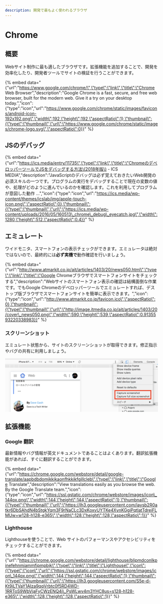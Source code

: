 ```yaml
---
description: 開発で最もよく使われるブラウザ
---
```


# Chrome

## 概要

Webサイト制作に最も適したブラウザです。拡張機能を追加することで、開発を効率化したり、開発者ツールでサイトの検証を行うことができます。

{% embed data="{\"url\":\"https://www.google.com/chrome/\",\"type\":\"link\",\"title\":\"Chrome Web Browser\",\"description\":\"Google Chrome is a fast, secure, and free web browser, built for the modern web. Give it a try on your desktop today.\",\"icon\":{\"type\":\"icon\",\"url\":\"https://www.google.com/chrome/static/images/favicons/android-icon-192x192.png\",\"width\":192,\"height\":192,\"aspectRatio\":1},\"thumbnail\":{\"type\":\"thumbnail\",\"url\":\"https://www.google.com/chrome/static/images/chrome-logo.svg\",\"aspectRatio\":0}}" %}

## JSのデバッグ

{% embed data="{\"url\":\"https://ics.media/entry/11735\",\"type\":\"link\",\"title\":\"ChromeのデベロッパーツールでJSをデバッグする方法\(2018年版\) - ICS MEDIA\",\"description\":\"JavaScriptのデバッグは必ず覚えておきたいWeb開発の必須スキルの一つです。プログラムの実行をデバッグすることで現在の変数の値や、処理がどのように進んでいるのかを確認します。これを利用してプログラムが意図した動作 …\",\"icon\":{\"type\":\"icon\",\"url\":\"https://ics.media/wp-content/themes/icslab/img/apple-touch-icon.png\",\"aspectRatio\":0},\"thumbnail\":{\"type\":\"thumbnail\",\"url\":\"https://ics.media/wp-content/uploads/2016/05/160513\_chrome\_debug\_eyecatch.jpg\",\"width\":1280,\"height\":512,\"aspectRatio\":0.4}}" %}

## エミュレート

ワイドモニタ、スマートフォンの表示チェックができます。エミュレータは絶対ではないので、最終的には**必ず実機で**動作確認を行いましょう。

{% embed data="{\"url\":\"http://www.atmarkit.co.jp/ait/articles/1403/20/news050.html\",\"type\":\"link\",\"title\":\"Google Chromeブラウザでスマートフォンサイトをチェックする\",\"description\":\"Webサイトのスマートフォン表示の確認は結構面倒な作業です。でもGoogle Chromeのデベロッパーツールでエミュレートすれば、デストップ版ブラウザでスマートフォンサイトを簡単に表示できます。\",\"icon\":{\"type\":\"icon\",\"url\":\"http://www.atmarkit.co.jp/favicon.ico\",\"aspectRatio\":0},\"thumbnail\":{\"type\":\"thumbnail\",\"url\":\"http://image.itmedia.co.jp/ait/articles/1403/20/cover\_news050.png\",\"width\":590,\"height\":539,\"aspectRatio\":0.9135593220338983}}" %}

### スクリーンショット

エミュレート状態から、サイトのスクリーンショットが取得できます。修正指示やバグの共有に利用しましょう。

![](../../.gitbook/assets/sukurnshotto-2018-07-26-120650.png)

## 拡張機能

### Google 翻訳

最新情報やバグ情報が英文ドキュメントであることはよくあります。翻訳拡張機能があれば、すぐに翻訳することができます。

{% embed data="{\"url\":\"https://chrome.google.com/webstore/detail/google-translate/aapbdbdomjkkjkaonfhkkikfgjllcleb\",\"type\":\"link\",\"title\":\"Google Translate\",\"description\":\"View translations easily as you browse the web. By the Google Translate team.\",\"icon\":{\"type\":\"icon\",\"url\":\"https://ssl.gstatic.com/chrome/webstore/images/icon\_144px.png\",\"width\":144,\"height\":144,\"aspectRatio\":1},\"thumbnail\":{\"type\":\"thumbnail\",\"url\":\"https://lh3.googleusercontent.com/iaysb2R0atkr6DbSAhdN4bStgkYqm3F9rNaCLc3DxKoxvUYTKe4XynKGgiPqtlatTdreiFLMUw=w128-h128-e365\",\"width\":128,\"height\":128,\"aspectRatio\":1}}" %}

### Lighthouse

Lighthouseを使うことで、Web サイトのパフォーマンスやアクセシビリティをチェックすることができます。

{% embed data="{\"url\":\"https://chrome.google.com/webstore/detail/lighthouse/blipmdconlkpinefehnmjammfjpmpbjk\",\"type\":\"link\",\"title\":\"Lighthouse\",\"icon\":{\"type\":\"icon\",\"url\":\"https://ssl.gstatic.com/chrome/webstore/images/icon\_144px.png\",\"width\":144,\"height\":144,\"aspectRatio\":1},\"thumbnail\":{\"type\":\"thumbnail\",\"url\":\"https://lh3.googleusercontent.com/S5e-d-Kt9iLTVaY1AIza9qqVrbtc0f5RD4WD-1RRToS9WbVjaFyCWzENQ4j\_PsWLwv4m3YHC8us=s128-h128-e365\",\"width\":128,\"height\":128,\"aspectRatio\":1}}" %}


